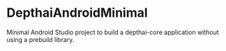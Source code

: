 # DepthaiAndroidMinimal
 Minimal Android Studio project to build a depthai-core application without using a prebuild library.
